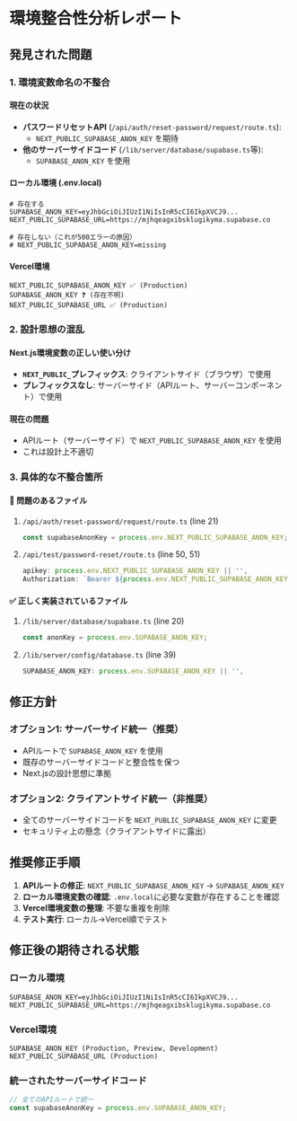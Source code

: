 # 環境整合性分析レポート

## 発見された問題

### 1. 環境変数命名の不整合

#### 現在の状況

- **パスワードリセットAPI** (`/api/auth/reset-password/request/route.ts`):
  - `NEXT_PUBLIC_SUPABASE_ANON_KEY` を期待
- **他のサーバーサイドコード** (`/lib/server/database/supabase.ts`等):
  - `SUPABASE_ANON_KEY` を使用

#### ローカル環境 (.env.local)

```env
# 存在する
SUPABASE_ANON_KEY=eyJhbGciOiJIUzI1NiIsInR5cCI6IkpXVCJ9...
NEXT_PUBLIC_SUPABASE_URL=https://mjhqeagxibsklugikyma.supabase.co

# 存在しない（これが500エラーの原因）
# NEXT_PUBLIC_SUPABASE_ANON_KEY=missing
```

#### Vercel環境

```
NEXT_PUBLIC_SUPABASE_ANON_KEY ✅ (Production)
SUPABASE_ANON_KEY ❓ (存在不明)
NEXT_PUBLIC_SUPABASE_URL ✅ (Production)
```

### 2. 設計思想の混乱

#### Next.js環境変数の正しい使い分け

- **`NEXT_PUBLIC_`プレフィックス**: クライアントサイド（ブラウザ）で使用
- **プレフィックスなし**: サーバーサイド（APIルート、サーバーコンポーネント）で使用

#### 現在の問題

- APIルート（サーバーサイド）で `NEXT_PUBLIC_SUPABASE_ANON_KEY` を使用
- これは設計上不適切

### 3. 具体的な不整合箇所

#### 🔴 問題のあるファイル

1. `/api/auth/reset-password/request/route.ts` (line 21)

   ```typescript
   const supabaseAnonKey = process.env.NEXT_PUBLIC_SUPABASE_ANON_KEY;
   ```

2. `/api/test/password-reset/route.ts` (line 50, 51)
   ```typescript
   apikey: process.env.NEXT_PUBLIC_SUPABASE_ANON_KEY || '',
   Authorization: `Bearer ${process.env.NEXT_PUBLIC_SUPABASE_ANON_KEY || ''}`,
   ```

#### ✅ 正しく実装されているファイル

1. `/lib/server/database/supabase.ts` (line 20)

   ```typescript
   const anonKey = process.env.SUPABASE_ANON_KEY;
   ```

2. `/lib/server/config/database.ts` (line 39)
   ```typescript
   SUPABASE_ANON_KEY: process.env.SUPABASE_ANON_KEY || '',
   ```

## 修正方針

### オプション1: サーバーサイド統一（推奨）

- APIルートで `SUPABASE_ANON_KEY` を使用
- 既存のサーバーサイドコードと整合性を保つ
- Next.jsの設計思想に準拠

### オプション2: クライアントサイド統一（非推奨）

- 全てのサーバーサイドコードを `NEXT_PUBLIC_SUPABASE_ANON_KEY` に変更
- セキュリティ上の懸念（クライアントサイドに露出）

## 推奨修正手順

1. **APIルートの修正**: `NEXT_PUBLIC_SUPABASE_ANON_KEY` → `SUPABASE_ANON_KEY`
2. **ローカル環境変数の確認**: `.env.local`に必要な変数が存在することを確認
3. **Vercel環境変数の整理**: 不要な重複を削除
4. **テスト実行**: ローカル→Vercel順でテスト

## 修正後の期待される状態

### ローカル環境

```env
SUPABASE_ANON_KEY=eyJhbGciOiJIUzI1NiIsInR5cCI6IkpXVCJ9...
NEXT_PUBLIC_SUPABASE_URL=https://mjhqeagxibsklugikyma.supabase.co
```

### Vercel環境

```
SUPABASE_ANON_KEY (Production, Preview, Development)
NEXT_PUBLIC_SUPABASE_URL (Production)
```

### 統一されたサーバーサイドコード

```typescript
// 全てのAPIルートで統一
const supabaseAnonKey = process.env.SUPABASE_ANON_KEY;
```
